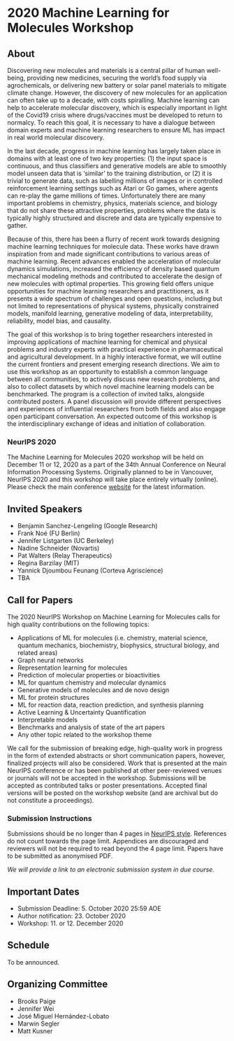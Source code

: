 # 2020 Machine Learning for Molecules Workshop

## About

Discovering new molecules and materials is a central pillar of human well-being, providing new medicines, securing the world’s food supply via agrochemicals, or delivering new battery or solar panel materials to mitigate climate change. However, the discovery of new molecules for an application can often take up to a decade, with costs spiralling. Machine learning can help to accelerate molecular discovery, which is especially important in light of the Covid19 crisis where drugs/vaccines must be developed to return to normalcy. To reach this goal, it is necessary to have a dialogue between domain experts and machine learning researchers to ensure ML has impact in real world molecular discovery.

In the last decade, progress in machine learning has largely taken place in domains with at least one of two key properties: (1) the input space is continuous, and thus classifiers and generative models are able to smoothly model unseen data that is ‘similar’ to the training distribution, or (2) it is trivial to generate data, such as labelling millions of images or in controlled reinforcement learning settings such as Atari or Go games, where agents can re-play the game millions of times. Unfortunately there are many important problems in chemistry, physics, materials science, and biology that do not share these attractive properties, problems where the data is typically highly structured and discrete and data are typically expensive to gather. 

Because of this, there has been a flurry of recent work towards designing machine learning techniques for molecule data. These works have drawn inspiration from and made significant contributions to various areas of machine learning. Recent advances enabled the acceleration of molecular dynamics simulations, increased the efficiency of density based quantum mechanical modeling methods and contributed to accelerate the design of new molecules with optimal properties. This growing field offers unique opportunities for machine learning researchers and practitioners, as it presents a wide spectrum of challenges and open questions, including but not limited to representations of physical systems, physically constrained models, manifold learning, generative modeling of data, interpretability, reliability, model bias, and causality.

The goal of this workshop is to bring together researchers interested in improving applications of  machine learning for chemical and physical problems and industry experts with practical experience in pharmaceutical and agricultural development. In a highly interactive format, we will outline the current frontiers and present emerging research directions. We aim to use this workshop as an opportunity to establish a common language between all communities, to actively discuss new research problems, and also to collect datasets by which novel machine learning models can be benchmarked. The program is a collection of invited talks, alongside contributed posters. A panel discussion will provide different perspectives and experiences of influential researchers from both fields and also engage open participant conversation. An expected outcome of this workshop is the interdisciplinary exchange of ideas and initiation of collaboration.
### NeurIPS 2020
The Machine Learning for Molecules 2020 workshop will be held on December 11 or 12, 2020 as a part of the 34th Annual Conference on Neural Information Processing Systems. Originally planned to be in Vancouver, NeurIPS 2020 and this workshop will take place entirely virtually (online). Please check the main conference [website](www.neurips.cc) for the latest information.

## Invited Speakers

- Benjamin Sanchez-Lengeling (Google Research)
- Frank Noé (FU Berlin)
- Jennifer Listgarten (UC Berkeley)
- Nadine Schneider (Novartis)
- Pat Walters (Relay Therapeutics)
- Regina Barzilay (MIT)
- Yannick Djoumbou Feunang (Corteva Agriscience)
- TBA

## Call for Papers

The 2020 NeurIPS Workshop on Machine Learning for Molecules calls for high quality contributions on the following topics:

- Applications of ML for molecules (i.e. chemistry, material science, quantum mechanics, biochemistry, biophysics, structural biology,  and related areas)
- Graph neural networks
- Representation learning for molecules
- Prediction of molecular properties or bioactivities
- ML for quantum chemistry and molecular dynamics
- Generative models of molecules and de novo design
- ML for protein structures 
- ML for reaction data, reaction prediction, and synthesis planning
- Active Learning & Uncertainty Quantification
- Interpretable models
- Benchmarks and analysis of state of the art papers
- Any other topic related to the workshop theme

We call for the submission of breaking edge, high-quality work in progress in the form of extended abstracts or short communication papers, however, finalized projects will also be considered. 
Work that is presented at the main NeurIPS conference or has been published at other peer-reviewed venues or journals will not be accepted in the workshop. Submissions will be accepted as contributed talks or poster presentations. Accepted final versions will be posted on the workshop website (and are archival but do not constitute a proceedings).


### Submission Instructions
Submissions should be no longer than 4 pages in [NeurIPS style](https://neurips.cc/Conferences/2020/PaperInformation/StyleFiles). References do not count towards the page limit. Appendices are discouraged and reviewers will not be required to read beyond the 4 page limit. Papers have to be submitted as anonymised PDF. 

*We will provide a link to an electronic submission system in due course.*



## Important Dates
- Submission Deadline: 5. October 2020 25:59 AOE
- Author notification: 23. October 2020
- Workshop: 11. or 12. December 2020

## Schedule
To be announced.

## Organizing Committee

- Brooks Paige
- Jennifer Wei
- José Miguel Hernández-Lobato
- Marwin Segler
- Matt Kusner

